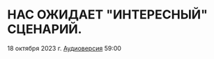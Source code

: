 # НАС ОЖИДАЕТ "ИНТЕРЕСНЫЙ" СЦЕНАРИЙ.

18 октября 2023 г. [Аудиоверсия](https://www.youtube.com/watch?v=FgTBsuSxvVw) 59:00
